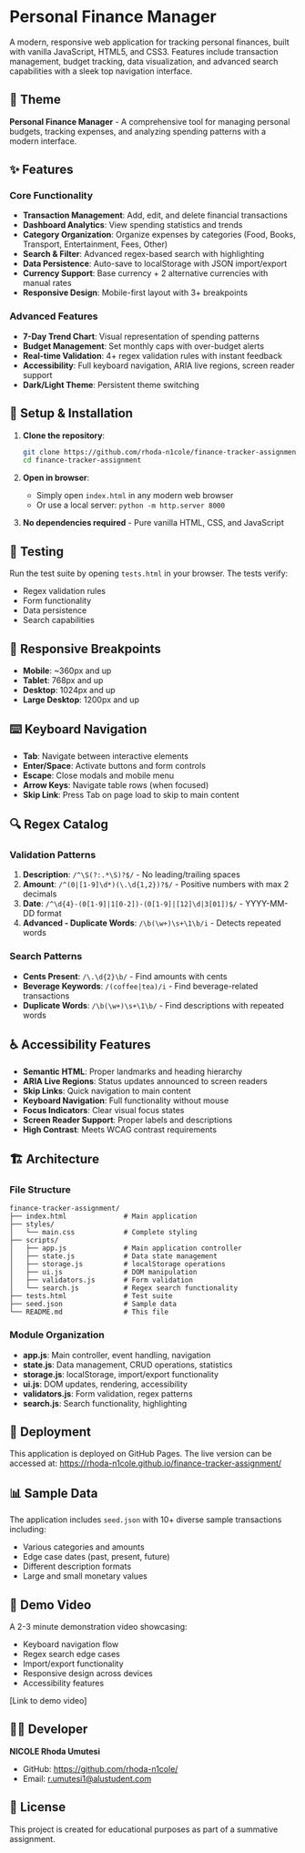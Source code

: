 # Personal Finance Manager

A modern, responsive web application for tracking personal finances, built with vanilla JavaScript, HTML5, and CSS3. Features include transaction management, budget tracking, data visualization, and advanced search capabilities with a sleek top navigation interface.

## 🎯 Theme
**Personal Finance Manager** - A comprehensive tool for managing personal budgets, tracking expenses, and analyzing spending patterns with a modern interface.

## ✨ Features

### Core Functionality
- **Transaction Management**: Add, edit, and delete financial transactions
- **Dashboard Analytics**: View spending statistics and trends
- **Category Organization**: Organize expenses by categories (Food, Books, Transport, Entertainment, Fees, Other)
- **Search & Filter**: Advanced regex-based search with highlighting
- **Data Persistence**: Auto-save to localStorage with JSON import/export
- **Currency Support**: Base currency + 2 alternative currencies with manual rates
- **Responsive Design**: Mobile-first layout with 3+ breakpoints

### Advanced Features
- **7-Day Trend Chart**: Visual representation of spending patterns
- **Budget Management**: Set monthly caps with over-budget alerts
- **Real-time Validation**: 4+ regex validation rules with instant feedback
- **Accessibility**: Full keyboard navigation, ARIA live regions, screen reader support
- **Dark/Light Theme**: Persistent theme switching

## 🔧 Setup & Installation

1. **Clone the repository**:
   ```bash
   git clone https://github.com/rhoda-n1cole/finance-tracker-assignment
   cd finance-tracker-assignment
   ```

2. **Open in browser**:
   - Simply open `index.html` in any modern web browser
   - Or use a local server: `python -m http.server 8000`

3. **No dependencies required** - Pure vanilla HTML, CSS, and JavaScript

## 🧪 Testing

Run the test suite by opening `tests.html` in your browser. The tests verify:
- Regex validation rules
- Form functionality
- Data persistence
- Search capabilities

## 📱 Responsive Breakpoints

- **Mobile**: ~360px and up
- **Tablet**: 768px and up  
- **Desktop**: 1024px and up
- **Large Desktop**: 1200px and up

## ⌨️ Keyboard Navigation

- **Tab**: Navigate between interactive elements
- **Enter/Space**: Activate buttons and form controls
- **Escape**: Close modals and mobile menu
- **Arrow Keys**: Navigate table rows (when focused)
- **Skip Link**: Press Tab on page load to skip to main content

## 🔍 Regex Catalog

### Validation Patterns
1. **Description**: `/^\S(?:.*\S)?$/` - No leading/trailing spaces
2. **Amount**: `/^(0|[1-9]\d*)(\.\d{1,2})?$/` - Positive numbers with max 2 decimals
3. **Date**: `/^\d{4}-(0[1-9]|1[0-2])-(0[1-9]|[12]\d|3[01])$/` - YYYY-MM-DD format
4. **Advanced - Duplicate Words**: `/\b(\w+)\s+\1\b/i` - Detects repeated words

### Search Patterns
- **Cents Present**: `/\.\d{2}\b/` - Find amounts with cents
- **Beverage Keywords**: `/(coffee|tea)/i` - Find beverage-related transactions
- **Duplicate Words**: `/\b(\w+)\s+\1\b/` - Find descriptions with repeated words

## ♿ Accessibility Features

- **Semantic HTML**: Proper landmarks and heading hierarchy
- **ARIA Live Regions**: Status updates announced to screen readers
- **Skip Links**: Quick navigation to main content
- **Keyboard Navigation**: Full functionality without mouse
- **Focus Indicators**: Clear visual focus states
- **Screen Reader Support**: Proper labels and descriptions
- **High Contrast**: Meets WCAG contrast requirements

## 🏗️ Architecture

### File Structure
```
finance-tracker-assignment/
├── index.html              # Main application
├── styles/
│   └── main.css            # Complete styling
├── scripts/
│   ├── app.js              # Main application controller
│   ├── state.js            # Data state management
│   ├── storage.js          # localStorage operations
│   ├── ui.js               # DOM manipulation
│   ├── validators.js       # Form validation
│   └── search.js           # Regex search functionality
├── tests.html              # Test suite
├── seed.json               # Sample data
└── README.md               # This file
```

### Module Organization
- **app.js**: Main controller, event handling, navigation
- **state.js**: Data management, CRUD operations, statistics
- **storage.js**: localStorage, import/export functionality
- **ui.js**: DOM updates, rendering, accessibility
- **validators.js**: Form validation, regex patterns
- **search.js**: Search functionality, highlighting

## 🚀 Deployment

This application is deployed on GitHub Pages. The live version can be accessed at:
https://rhoda-n1cole.github.io/finance-tracker-assignment/

## 📊 Sample Data

The application includes `seed.json` with 10+ diverse sample transactions including:
- Various categories and amounts
- Edge case dates (past, present, future)
- Different description formats
- Large and small monetary values

## 🎥 Demo Video

A 2-3 minute demonstration video showcasing:
- Keyboard navigation flow
- Regex search edge cases
- Import/export functionality
- Responsive design across devices
- Accessibility features

[Link to demo video]

## 👨‍💻 Developer

**NICOLE Rhoda Umutesi**
- GitHub: https://github.com/rhoda-n1cole/
- Email: r.umutesi1@alustudent.com

## 📄 License

This project is created for educational purposes as part of a summative assignment.

